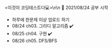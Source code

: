 # 
<이것이 코딩테스트다💻>\n\n
🌱 2021/08/24 공부 시작
- 하루에 한문제 이상 업로드 하기
- 08/24 ch03. 그리디 알고리즘 ✔️
- 08/25 ch04. 구현 ✔️
- 08/26 ch05. DFS/BFS
